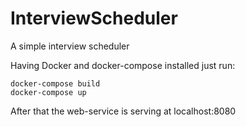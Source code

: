 # InterviewScheduler

A simple interview scheduler



Having Docker and docker-compose installed just run:

```console
docker-compose build
docker-compose up
```

After that the web-service is serving at localhost:8080
